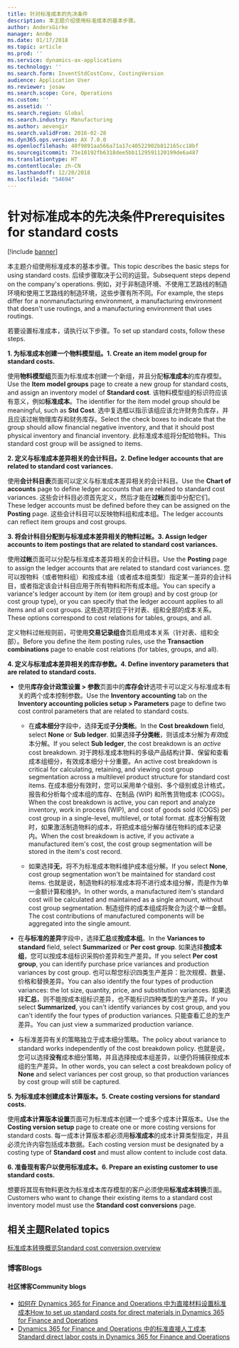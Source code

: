 ```yaml
---
title: 针对标准成本的先决条件
description: 本主题介绍使用标准成本的基本步骤。
author: AndersGirke
manager: AnnBe
ms.date: 01/17/2018
ms.topic: article
ms.prod: ''
ms.service: dynamics-ax-applications
ms.technology: ''
ms.search.form: InventStdCostConv, CostingVersion
audience: Application User
ms.reviewer: josaw
ms.search.scope: Core, Operations
ms.custom: ''
ms.assetid: ''
ms.search.region: Global
ms.search.industry: Manufacturing
ms.author: aevengir
ms.search.validFrom: 2016-02-28
ms.dyn365.ops.version: AX 7.0.0
ms.openlocfilehash: 40f9891aa566a71a17c40522902b812165cc18bf
ms.sourcegitcommit: 73e10192fb6318dee5bb1129591120199de6a487
ms.translationtype: HT
ms.contentlocale: zh-CN
ms.lasthandoff: 12/20/2018
ms.locfileid: "54694"
---
```

# <a name="prerequisites-for-standard-costs"></a><span data-ttu-id="a4558-103">针对标准成本的先决条件</span><span class="sxs-lookup"><span data-stu-id="a4558-103">Prerequisites for standard costs</span></span>

[!include [banner](../includes/banner.md)]

<span data-ttu-id="a4558-104">本主题介绍使用标准成本的基本步骤。</span><span class="sxs-lookup"><span data-stu-id="a4558-104">This topic describes the basic steps for using standard costs.</span></span> <span data-ttu-id="a4558-105">后续步骤取决于公司的运营。</span><span class="sxs-lookup"><span data-stu-id="a4558-105">Subsequent steps depend on the company's operations.</span></span> <span data-ttu-id="a4558-106">例如，对于非制造环境、不使用工艺路线的制造环境和使用工艺路线的制造环境，这些步骤有所不同。</span><span class="sxs-lookup"><span data-stu-id="a4558-106">For example, the steps differ for a nonmanufacturing environment, a manufacturing environment that doesn't use routings, and a manufacturing environment that uses routings.</span></span> 

<span data-ttu-id="a4558-107">若要设置标准成本，请执行以下步骤。</span><span class="sxs-lookup"><span data-stu-id="a4558-107">To set up standard costs, follow these steps.</span></span>

<span data-ttu-id="a4558-108">**1. 为标准成本创建一个物料模型组。**</span><span class="sxs-lookup"><span data-stu-id="a4558-108">**1. Create an item model group for standard costs.**</span></span>

<span data-ttu-id="a4558-109">使用**物料模型组**页面为标准成本创建一个新组，并且分配**标准成本**的库存模型。</span><span class="sxs-lookup"><span data-stu-id="a4558-109">Use the **Item model groups** page to create a new group for standard costs, and assign an inventory model of **Standard cost**.</span></span> <span data-ttu-id="a4558-110">该物料模型组的标识符应该有意义，例如**标准成本**。</span><span class="sxs-lookup"><span data-stu-id="a4558-110">The identifier for the item model group should be meaningful, such as **Std Cost**.</span></span> <span data-ttu-id="a4558-111">选中复选框以指示该组应该允许财务负库存，并且应该过帐物理库存和财务库存。</span><span class="sxs-lookup"><span data-stu-id="a4558-111">Select the check boxes to indicate that the group should allow financial negative inventory, and that it should post physical inventory and financial inventory.</span></span> <span data-ttu-id="a4558-112">此标准成本组将分配给物料。</span><span class="sxs-lookup"><span data-stu-id="a4558-112">This standard cost group will be assigned to items.</span></span>

<span data-ttu-id="a4558-113">**2. 定义与标准成本差异相关的会计科目。**</span><span class="sxs-lookup"><span data-stu-id="a4558-113">**2. Define ledger accounts that are related to standard cost variances.**</span></span> 

<span data-ttu-id="a4558-114">使用**会计科目表**页面可以定义与标准成本差异相关的会计科目。</span><span class="sxs-lookup"><span data-stu-id="a4558-114">Use the **Chart of accounts** page to define ledger accounts that are related to standard cost variances.</span></span> <span data-ttu-id="a4558-115">这些会计科目必须首先定义，然后才能在**过帐**页面中分配它们。</span><span class="sxs-lookup"><span data-stu-id="a4558-115">These ledger accounts must be defined before they can be assigned on the **Posting** page.</span></span> <span data-ttu-id="a4558-116">这些会计科目可以反映物料组和成本组。</span><span class="sxs-lookup"><span data-stu-id="a4558-116">The ledger accounts can reflect item groups and cost groups.</span></span>

<span data-ttu-id="a4558-117">**3. 将会计科目分配到与标准成本差异相关的物料过帐。**</span><span class="sxs-lookup"><span data-stu-id="a4558-117">**3. Assign ledger accounts to item postings that are related to standard cost variances.**</span></span> 

<span data-ttu-id="a4558-118">使用**过帐**页面可以分配与标准成本差异相关的会计科目。</span><span class="sxs-lookup"><span data-stu-id="a4558-118">Use the **Posting** page to assign the ledger accounts that are related to standard cost variances.</span></span> <span data-ttu-id="a4558-119">您可以按物料（或者物料组）和按成本组（或者成本组类型）指定某一差异的会计科目，或者指定该会计科目应用于所有物料和所有成本组。</span><span class="sxs-lookup"><span data-stu-id="a4558-119">You can specify a variance's ledger account by item (or item group) and by cost group (or cost group type), or you can specify that the ledger account applies to all items and all cost groups.</span></span> <span data-ttu-id="a4558-120">这些选项对应于针对表、组和全部的成本关系。</span><span class="sxs-lookup"><span data-stu-id="a4558-120">These options correspond to cost relations for tables, groups, and all.</span></span> 

<span data-ttu-id="a4558-121">定义物料过帐规则前，可使用**交易记录组合**页启用成本关系（针对表、组和全部）。</span><span class="sxs-lookup"><span data-stu-id="a4558-121">Before you define the item posting rules, use the **Transaction combinations** page to enable cost relations (for tables, groups, and all).</span></span>

<span data-ttu-id="a4558-122">**4. 定义与标准成本差异相关的库存参数。**</span><span class="sxs-lookup"><span data-stu-id="a4558-122">**4. Define inventory parameters that are related to standard costs.**</span></span> 

-  <span data-ttu-id="a4558-123">使用**库存会计政策设置 > 参数**页面中的**库存会计**选项卡可以定义与标准成本有关的两个成本控制参数。</span><span class="sxs-lookup"><span data-stu-id="a4558-123">Use the **Inventory accounting** tab on the **Inventory accounting policies setup > Parameters** page to define two cost control parameters that are related to standard costs.</span></span>

    -  <span data-ttu-id="a4558-124">在**成本细分**字段中，选择**无**或**子分类帐**。</span><span class="sxs-lookup"><span data-stu-id="a4558-124">In the **Cost breakdown** field, select **None** or **Sub ledger**.</span></span> <span data-ttu-id="a4558-125">如果选择**子分类帐**，则该成本分解为*有效*成本分解。</span><span class="sxs-lookup"><span data-stu-id="a4558-125">If you select **Sub ledger**, the cost breakdown is an *active* cost breakdown.</span></span> <span data-ttu-id="a4558-126">对于跨标准成本物料的多级产品结构计算、保留和查看成本组细分，有效成本细分十分重要。</span><span class="sxs-lookup"><span data-stu-id="a4558-126">An active cost breakdown is critical for calculating, retaining, and viewing cost group segmentation across a multilevel product structure for standard cost items.</span></span> <span data-ttu-id="a4558-127">在成本细分有效时，您可以采用单个级别、多个级别或总计格式，报告和分析每个成本组的库存、在制品 (WIP) 和所售货物成本 (COGS)。</span><span class="sxs-lookup"><span data-stu-id="a4558-127">When the cost breakdown is active, you can report and analyze inventory, work in process (WIP), and cost of goods sold (COGS) per cost group in a single-level, multilevel, or total format.</span></span> <span data-ttu-id="a4558-128">成本分解有效时，如果激活制造物料的成本，将把成本组分解存储在物料的成本记录内。</span><span class="sxs-lookup"><span data-stu-id="a4558-128">When the cost breakdown is active, if you activate a manufactured item's cost, the cost group segmentation will be stored in the item's cost record.</span></span> 

    -  <span data-ttu-id="a4558-129">如果选择**无**，将不为标准成本物料维护成本组分解。</span><span class="sxs-lookup"><span data-stu-id="a4558-129">If you select **None**, cost group segmentation won't be maintained for standard cost items.</span></span> <span data-ttu-id="a4558-130">也就是说，制造物料的标准成本将不进行成本组分解，而是作为单一金额计算和维护。</span><span class="sxs-lookup"><span data-stu-id="a4558-130">In other words, a manufactured item's standard cost will be calculated and maintained as a single amount, without cost group segmentation.</span></span> <span data-ttu-id="a4558-131">制造组件的成本组成将聚合为这个单一金额。</span><span class="sxs-lookup"><span data-stu-id="a4558-131">The cost contributions of manufactured components will be aggregated into the single amount.</span></span>

-  <span data-ttu-id="a4558-132">在**与标准的差异**字段中，选择**汇总**或**按成本组**。</span><span class="sxs-lookup"><span data-stu-id="a4558-132">In the **Variances to standard** field, select **Summarized** or **Per cost group**.</span></span> <span data-ttu-id="a4558-133">如果选择**按成本组**，您可以按成本组标识采购价差异和生产差异。</span><span class="sxs-lookup"><span data-stu-id="a4558-133">If you select **Per cost group**, you can identify purchase price variances and production variances by cost group.</span></span> <span data-ttu-id="a4558-134">也可以帮您标识四类生产差异：批次规模、数量、价格和替换差异。</span><span class="sxs-lookup"><span data-stu-id="a4558-134">You can also identify the four types of production variances: the lot size, quantity, price, and substitution variances.</span></span> <span data-ttu-id="a4558-135">如果选择**汇总**，则不能按成本组标识差异，也不能标识四种类型的生产差异。</span><span class="sxs-lookup"><span data-stu-id="a4558-135">If you select **Summarized**, you can't identify variances by cost group, and you can't identify the four types of production variances.</span></span> <span data-ttu-id="a4558-136">只能查看汇总的生产差异。</span><span class="sxs-lookup"><span data-stu-id="a4558-136">You can just view a summarized production variance.</span></span>

-  <span data-ttu-id="a4558-137">与标准差异有关的策略独立于成本细分策略。</span><span class="sxs-lookup"><span data-stu-id="a4558-137">The policy about variance to standard works independently of the cost breakdown policy.</span></span> <span data-ttu-id="a4558-138">也就是说，您可以选择**没有**成本细分策略，并且选择按成本组差异，以便仍将捕获按成本组的生产差异。</span><span class="sxs-lookup"><span data-stu-id="a4558-138">In other words, you can select a cost breakdown policy of **None** and select variances per cost group, so that production variances by cost group will still be captured.</span></span>

<span data-ttu-id="a4558-139">**5. 为标准成本创建成本计算版本。**</span><span class="sxs-lookup"><span data-stu-id="a4558-139">**5. Create costing versions for standard costs.**</span></span> 

<span data-ttu-id="a4558-140">使用**成本计算版本设置**页面可为标准成本创建一个或多个成本计算版本。</span><span class="sxs-lookup"><span data-stu-id="a4558-140">Use the **Costing version setup** page to create one or more costing versions for standard costs.</span></span> <span data-ttu-id="a4558-141">每一成本计算版本都必须用**标准成本**的成本计算类型指定，并且必须允许内容包括成本数据。</span><span class="sxs-lookup"><span data-stu-id="a4558-141">Each costing version must be designated by a costing type of **Standard cost** and must allow content to include cost data.</span></span>

<span data-ttu-id="a4558-142">**6. 准备现有客户以使用标准成本。**</span><span class="sxs-lookup"><span data-stu-id="a4558-142">**6. Prepare an existing customer to use standard costs.**</span></span> 

<span data-ttu-id="a4558-143">想要将其现有物料更改为标准成本库存模型的客户必须使用**标准成本转换**页面。</span><span class="sxs-lookup"><span data-stu-id="a4558-143">Customers who want to change their existing items to a standard cost inventory model must use the **Standard cost conversions** page.</span></span>


<a name="related-topics"></a><span data-ttu-id="a4558-144">相关主题</span><span class="sxs-lookup"><span data-stu-id="a4558-144">Related topics</span></span>
--------

[<span data-ttu-id="a4558-145">标准成本转换概览</span><span class="sxs-lookup"><span data-stu-id="a4558-145">Standard cost conversion overview</span></span>](standard-cost-conversion-overview.md)

### <a name="blogs"></a><span data-ttu-id="a4558-146">博客</span><span class="sxs-lookup"><span data-stu-id="a4558-146">Blogs</span></span>

#### <a name="community-blogs"></a><span data-ttu-id="a4558-147">社区博客</span><span class="sxs-lookup"><span data-stu-id="a4558-147">Community blogs</span></span>

- [<span data-ttu-id="a4558-148">如何在 Dynamics 365 for Finance and Operations 中为直接材料设置标准成本</span><span class="sxs-lookup"><span data-stu-id="a4558-148">How to set up standard costs for direct materials in Dynamics 365 for Finance and Operations</span></span>](https://financefunction.tech/2018/06/07/how-to-set-up-standard-costs-for-direct-materials-in-dynamics-365-for-finance-and-operations)
- [<span data-ttu-id="a4558-149">Dynamics 365 for Finance and Operations 中的标准直接人工成本</span><span class="sxs-lookup"><span data-stu-id="a4558-149">Standard direct labor costs in Dynamics 365 for Finance and Operations</span></span>](https://financefunction.tech/2018/07/16/standard-direct-labor-cost-in-dynamics-365-for-finance-and-operations)
